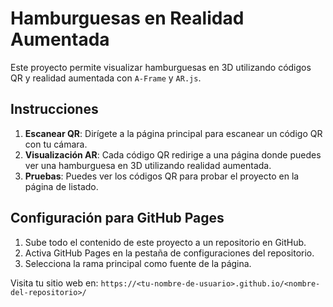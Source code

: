 # Hamburguesas en Realidad Aumentada

Este proyecto permite visualizar hamburguesas en 3D utilizando códigos QR y realidad aumentada con `A-Frame` y `AR.js`.

## Instrucciones

1. **Escanear QR**: Dirígete a la página principal para escanear un código QR con tu cámara.
2. **Visualización AR**: Cada código QR redirige a una página donde puedes ver una hamburguesa en 3D utilizando realidad aumentada.
3. **Pruebas**: Puedes ver los códigos QR para probar el proyecto en la página de listado.

## Configuración para GitHub Pages

1. Sube todo el contenido de este proyecto a un repositorio en GitHub.
2. Activa GitHub Pages en la pestaña de configuraciones del repositorio.
3. Selecciona la rama principal como fuente de la página.

Visita tu sitio web en: `https://<tu-nombre-de-usuario>.github.io/<nombre-del-repositorio>/`
